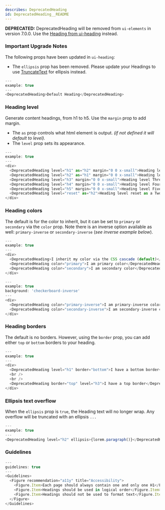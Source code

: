```yaml
---
describes: DeprecatedHeading
id: DeprecatedHeading__README
---
```


**DEPRECATED:** DeprecatedHeading will be removed from `ui-elements` in version 7.0.0. Use the [Heading from ui-heading](#Heading) instead.

### Important Upgrade Notes
The following props have been updated in `ui-heading`:
- The `ellipsis` prop has been removed. Please update your Headings to use [TruncateText](#TruncateText) for ellipsis instead.


```js
---
example: true
---
<DeprecatedHeading>Default Heading</DeprecatedHeading>
```

### Heading level
Generate content headings, from h1 to h5. Use the `margin` prop to add margin.
- The `as` prop controls what html element is output. _(if not defined it will default to level)._
- The `level` prop sets its appearance.

```js
---
example: true
---
<div>
  <DeprecatedHeading level="h1" as="h2" margin="0 0 x-small">Heading level One</DeprecatedHeading>
  <DeprecatedHeading level="h2" as="h1" margin="0 0 x-small">Heading level Two</DeprecatedHeading>
  <DeprecatedHeading level="h3" margin="0 0 x-small">Heading level Three</DeprecatedHeading>
  <DeprecatedHeading level="h4" margin="0 0 x-small">Heading level Four</DeprecatedHeading>
  <DeprecatedHeading level="h5" margin="0 0 x-small">Heading level Five</DeprecatedHeading>
  <DeprecatedHeading level="reset" as="h2">Heading level reset as a Two</DeprecatedHeading>
</div>
```

### Heading colors
The default is for the color to inherit, but it can be set to `primary` or `secondary` via the `color` prop. Note there is an inverse option available as well: `primary-inverse` or `secondary-inverse` (_see inverse example below_).
```js
---
example: true
---
<div>
  <DeprecatedHeading>I inherit my color via the CSS cascade (default)</DeprecatedHeading>
  <DeprecatedHeading color="primary">I am primary color</DeprecatedHeading>
  <DeprecatedHeading color="secondary">I am secondary color</DeprecatedHeading>
</div>
```

```js
---
example: true
background: 'checkerboard-inverse'
---
<div>
  <DeprecatedHeading color="primary-inverse">I am primary-inverse color</DeprecatedHeading>
  <DeprecatedHeading color="secondary-inverse">I am secondary-inverse color</DeprecatedHeading>
</div>
```

### Heading borders

The default is no borders. However, using the `border` prop, you can
add either `top` or `bottom` borders to your heading.

```js
---
example: true
---
<div>
  <DeprecatedHeading level="h1" border="bottom">I have a bottom border</DeprecatedHeading>
  <br />
  <br />
  <DeprecatedHeading border="top" level="h3">I have a top border</DeprecatedHeading>
</div>
```

### Ellipsis text overflow

When the `ellipsis` prop is `true`, the Heading text will no longer
wrap. Any overflow will be truncated with an ellipsis `...`

```js
---
example: true
---
<DeprecatedHeading level="h2" ellipsis>{lorem.paragraph()}</DeprecatedHeading>
```

### Guidelines

```js
---
guidelines: true
---
<Guidelines>
  <Figure recommendation="a11y" title="Accessibility">
    <Figure.Item>Each page should always contain one and only one H1</Figure.Item>
    <Figure.Item>Headings should be used in logical order</Figure.Item>
    <Figure.Item>Headings should not be used to format text</Figure.Item>
  </Figure>
</Guidelines>
```
